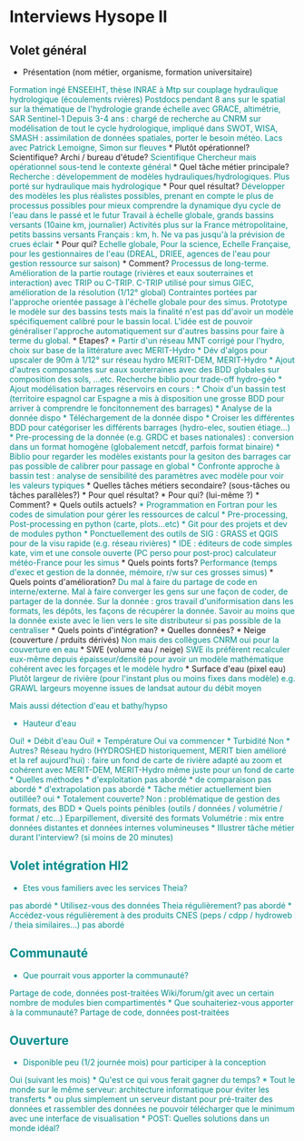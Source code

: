 # Interviews Hysope II

## Volet général

* Présentation (nom métier, organisme, formation universitaire)
<span class="user-answer">
Formation ingé ENSEEIHT, thèse INRAE à Mtp sur couplage hydraulique hydrologique (écoulements rvières)
Postdocs pendant 8 ans sur le spatial sur la thématique de l'hydrologie grande échelle avec GRACE, altimétrie, SAR Sentinel-1 
Depuis 3-4 ans : chargé de recherche au CNRM sur modélisation de tout le cycle hydrologique, impliqué dans SWOT, WISA, SMASH : assimilation de données spatiales, porter le besoin météo.
Lacs avec Patrick Lemoigne, Simon sur fleuves
</span>
  * Plutôt opérationnel? Scientifique? Archi / bureau d'étude?
<span class="user-answer">
Scientifique Chercheur mais opérationnel sous-tend le contexte général
</span>
* Quel tâche métier principale? 
<span class="user-answer">
Recherche : dévelopemment de modèles hydrauliques/hydrologiques.
Plus porté sur hydraulique mais hydrologique
</span>
  * Pour quel résultat?
<span class="user-answer">
Développer des modèles les plus réalistes possibles, prenant en compte le plus de processus possibles pour mieux comprendre la dynamique dyu cycle de l'eau dans le passé et le futur
Travail à échelle globale, grands bassins versants (10aine km, journalier)
Activités plus sur la France métropolitaine, petits bassins versants Français : km, h. Ne va pas jusqu'à la prévision de crues éclair

</span>
  * Pour qui?
<span class="user-answer">
Echelle globale, Pour la science, 
Echelle Française, pour les gestionnaires de l'eau (DREAL, DRIEE, agences de l'eau pour gestion ressource sur saison)
</span>
  * Comment?
<span class="user-answer">
Processus de long-terme. Amélioration de la partie routage (rivières et eaux souterraines et interaction) avec TRIP ou C-TRIP.
C-TRIP utilisé pour simus GIEC, amélioration de la résolution (1/12° global)
Contraintes portées par l'approche orientée passage à l'échelle globale pour des simus. Prototype le modèle sur des bassins tests mais la finalité n'est pas dd'avoir un modèle spécifiquement calibré pour le bassin local. L'idée est de pouvoir généraliser l'approche automatiquement sur d'autres bassins pour faire à terme du global.

			 

</span>
  * Etapes?
<span class="user-answer">
    * Partir d'un réseau MNT corrigé pour l'hydro, choix sur base de la littérature avec MERIT-Hydro
		  * Dév d'algos pour upscaler de 90m à 1/12° sur réseau hydro MERIT-DEM, MERIT-Hydro
		  * Ajout d'autres composantes sur eaux souterraines avec des BDD globales sur composition des sols, …etc. Recherche biblio pour trade-off hydro-géo
		  * Ajout modélisation barrages réservoirs en cours : 
		  	 * Choix d'un bassin test (territoire espagnol car Espagne a mis à disposition une grosse BDD pour arriver à comprendre le foncitonnement des barrages)
		  	 * Analyse de la donnée dispo 
		  	 * Téléchargement de la donnée dispo
		  	 * Croiser les différentes BDD pour catégoriser les différents barrages (hydro-elec, soutien étiage…)
		  	 * Pre-processing de la donnée (e.g. GRDC et bases nationales) : conversion dans un format homogène (globalement netcdf, parfois format binaire)
		  	 * Biblio pour regarder les modèles existants pour la gesiton des barrages car pas possible de calibrer pour passage en global
		  	 * Confronte approche à bassin test : analyse de sensibilité des paramètres avec modèle pour voir les valeurs typiques
</span>
* Quelles tâches métiers secondaire? (sous-tâches ou tâches parallèles?)
<span class="user-answer">

</span>
  * Pour quel résultat?
<span class="user-answer">

</span>
  * Pour qui? (lui-même ?)
<span class="user-answer">

</span>
  * Comment?
<span class="user-answer">

</span>
* Quels outils actuels?
<span class="user-answer">
	 * Programmation en Fortran pour les codes de simulation pour gérer les ressources de calcul
	 * Pre-processing, Post-processing en python (carte, plots…etc)
	 * Git pour des projets et dev de modules python 
	 * Ponctuellement des outils de SIG : GRASS et QGIS pour de la visu rapide (e.g. réseau rivières)
	 * IDE : éditeurs de code simples kate, vim et une console ouverte (PC perso pour post-proc)
calculateur météo-France pour les simus
</span>
  * Quels points forts?
<span class="user-answer">
Performance (temps d'exec et gestion de la donnée, mémoire, r/w sur ces grosses simus)
</span>
  * Quels points d'amélioration?
<span class="user-answer">
Du mal à faire du partage de code en interne/externe. Mal à faire converger les gens sur une façon de coder, de partager de la donnée.		
Sur la donnée : gros travail d'uniformisation dans les formats, les dépôts, les façons de récupérer la donnée. 
Savoir au moins que la donnée existe avec le lien vers le site distributeur si pas possible de la centraliser
</span>
  * Quels points d'intégration?
<span class="user-answer">

</span>
* Quelles données? 
<span class="user-answer">

</span>
  * Neige (couverture / prduits dérivés)
<span class="user-answer">
Non mais des collègues CNRM oui pour la couverture en eau

</span>
  * SWE (volume eau / neige)
<span class="user-answer">
SWE ils préfèrent recalculer eux-même depuis épaisseur/densité pour avoir un modèle mathématique cohérent avec les forçages et le modèle hydro
</span>
  * Surface d'eau (pixel eau)
<span class="user-answer">
Plutôt largeur de rivière (pour l'instant plus ou moins fixes dans modèle)
e.g. GRAWL largeurs moyenne issues de landsat autour du débit moyen
		
Mais aussi détection d'eau et bathy/hypso
</span>
  * Hauteur d'eau
<span class="user-answer">
Oui!
</span>
  * Débit d'eau
<span class="user-answer">
Oui!
</span>
  * Température
<span class="user-answer">
Oui va commencer
</span>
  * Turbidité
<span class="user-answer">
Non
</span>
  * Autres?
<span class="user-answer">
Réseau hydro (HYDROSHED historiquement, MERIT bien amélioré et la ref aujourd'hui) : faire un fond de carte de rivière adapté au zoom et cohérent avec MERIT-DEM, MERIT-Hydro même juste pour un fond de carte
</span>
* Quelles méthodes
  * d'exploitation
<span class="user-answer">
pas abordé
</span>
  * de comparaison
<span class="user-answer">
pas abordé
</span>
  * d'extrapolation
<span class="user-answer">
pas abordé
</span>
* Tâche métier actuellement bien outillée?
<span class="user-answer">
oui
</span>
  * Totalement couverte?
<span class="user-answer">
Non : problématique de gestion des formats, des BDD
</span>
* Quels points pénibles (outils / données / volumétrie / format / etc...)
<span class="user-answer">
Eparpillement, diversité des formats
Volumétrie : mix entre données distantes et données internes volumineuses
</span>
* Illustrer tâche métier durant l'interview? (si moins de 20 minutes)
<span class="user-answer">

</span>

## Volet intégration HI2

* Etes vous familiers avec les services Theia?
<span class="user-answer">
pas abordé
</span>
* Utilisez-vous des données Theia régulièrement?
<span class="user-answer">
pas abordé
</span>
* Accédez-vous régulièrement à des produits CNES (peps / cdpp / hydroweb / theia similaires...)
<span class="user-answer">
pas abordé
</span>

## Communauté

* Que pourrait vous apporter la communauté?
<span class="user-answer">
Partage de code, données post-traitées 
Wiki/forum/git avec un certain nombre de modules bien compartimentés
</span>
* Que souhaiteriez-vous apporter à la communauté?
<span class="user-answer">
Partage de code, données post-traitées 
</span>

## Ouverture

* Disponible peu (1/2 journée mois) pour participer à la conception
<span class="user-answer">
Oui (suivant les mois)
</span>
* Qu'est ce qui vous ferait gagner du temps?
<span class="user-answer">
  * Tout le monde sur le même serveur: architecture informatique pour éviter les transferts
	 * ou plus simplement un serveur distant pour pré-traiter des données et rassembler des données ne pouvoir télécharger que le minimum avec une interface de visualisation
</span>
* POST: Quelles solutions dans un monde idéal?
<span class="user-answer">

</span>


<style>
.user-answer {
  color: darkcyan;  
}
</style>
